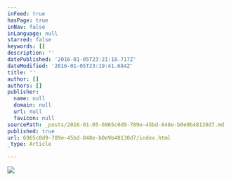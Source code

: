 ```yaml
---
inFeed: true
hasPage: true
inNav: false
inLanguage: null
starred: false
keywords: []
description: ''
datePublished: '2016-01-05T23:21:18.717Z'
dateModified: '2016-01-05T23:19:41.684Z'
title: ''
author: []
authors: []
publisher:
  name: null
  domain: null
  url: null
  favicon: null
sourcePath: _posts/2016-01-05-6965c0d9-789e-45bd-848e-b0e9b48130d7.md
published: true
url: 6965c0d9-789e-45bd-848e-b0e9b48130d7/index.html
_type: Article

---
```

![](https://the-grid-user-content.s3-us-west-2.amazonaws.com/6c97e372-b204-4b92-8518-9ca9929de543.jpg)